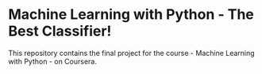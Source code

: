 # Machine Learning with Python - The Best Classifier!
This repository contains the final project for the course - Machine Learning with Python - on Coursera.
